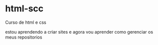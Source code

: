 # html-scc
 Curso de html e css

 estou aprendendo a criar sites e agora vou aprender como gerenciar os meus repositorios
